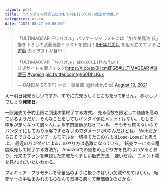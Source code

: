 ```yaml
---
layout: post
title:  "バンダイの発売日にはもう何も打ってない商法が大嫌い"
categories: otaku
date: "2021-08-27 00:00:00"
---
```


<blockquote class="twitter-tweet tw-align-center"><p lang="ja" dir="ltr">「ULTIMAGEAR 千年パズル」パッケージイラストには「加々美高浩 氏」描き下ろしの武藤遊戯イラストを使用！<a href="https://twitter.com/hashtag/%E5%8D%83%E5%B9%B4%E3%83%91%E3%82%BA%E3%83%AB?src=hash&amp;ref_src=twsrc%5Etfw">#千年パズル</a> を組み立てている <a href="https://twitter.com/hashtag/%E9%81%8A%E6%88%AF?src=hash&amp;ref_src=twsrc%5Etfw">#遊戯</a> のイラストが目印！<br><br>「ULTIMAGEAR 千年パズル」は8/28(土)発売予定！<br>公式サイトも要チェック!<a href="https://t.co/ex0Hcm8FG5">https://t.co/ex0Hcm8FG5</a><a href="https://twitter.com/hashtag/ULTIMAGEAR?src=hash&amp;ref_src=twsrc%5Etfw">#ULTIMAGEAR</a> <a href="https://twitter.com/hashtag/%E9%81%8A%E6%88%AF%E7%8E%8B?src=hash&amp;ref_src=twsrc%5Etfw">#遊戯王</a> <a href="https://twitter.com/hashtag/yugioh?src=hash&amp;ref_src=twsrc%5Etfw">#yugioh</a> <a href="https://t.co/gh60DhLKux">pic.twitter.com/gh60DhLKux</a></p>&mdash; BANDAI SPIRITS ホビー事業部 (@HobbySite) <a href="https://twitter.com/HobbySite/status/1428164876585684992?ref_src=twsrc%5Etfw">August 19, 2021</a></blockquote> <script async src="https://platform.twitter.com/widgets.js" charset="utf-8"></script>

えー明日発売らしいですが、すでに完売らしくどこも売ってません。
おかしいでしょう**発売日**。

一般発売で予約上限に到達次第終了する方式。
売る個数を限定して価値を高めているようだが、そんなことをしてもバンダイ側にメリットはない。
むしろ、印象が悪くなって個々人による不買運動が起きている。
そもそも買えないのでバンダイにしてみりゃ客ですらないのでダメージが0なんだけどね。
Webだからこそできるロングテールモデルを一切捨てたこの方法はLose-Loseだと思うよ。
最近のバンダイによるこのやり方は過激になっている。
転売ヤーにある程度販売して終了する方法だ。
Amazonでの価格の上がり方を見ればわかるとおり、元来のファンを無視した商魂たくましい販売方法。
嫌いだね。
コメント欄を見ればだいたいわかる。

フィギュア・プラモデルを骨董品のように扱うのはいい加減やめてほしい。
転売ヤーの手垢まみれのものなんて気持ち悪くて無価値なのだから。

